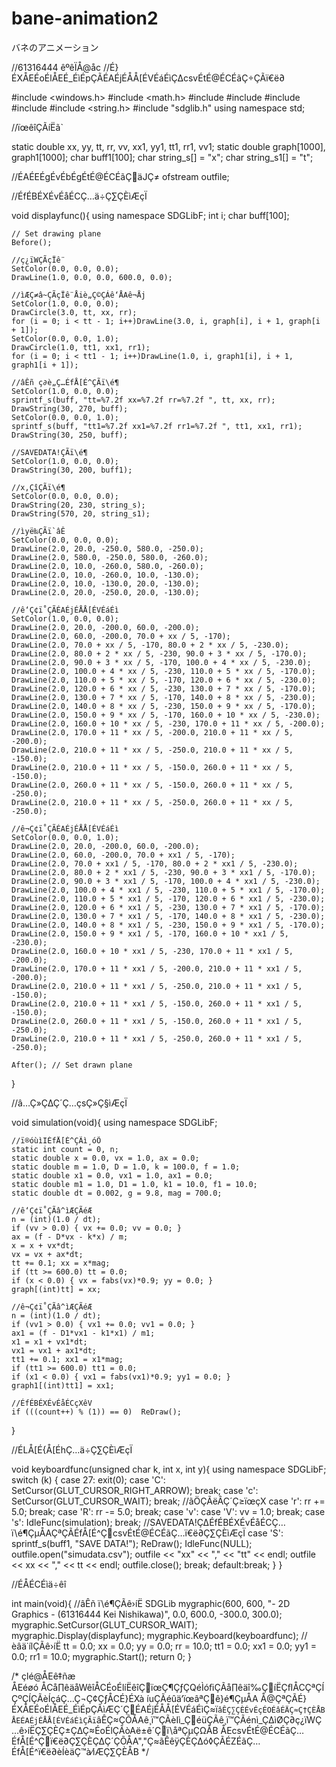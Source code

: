 # bane-animation2
バネのアニメーション

//61316444 êºêÏÅ@åc
//É}ÉXÅEÉoÉlÅEÉ_ÉìÉpÇÃÉAÉjÉÅÅ[ÉVÉáÉìÇ∆csvÉtÉ@ÉCÉãÇ÷ÇÃï€ë∂

#include <windows.h>
#include <math.h>
#include <iostream>
#include <stdexcept>
#include <fstream>
#include <string>
#include <string.h>
#include "sdglib.h"
using namespace std;

//ïœêîÇÃíËã`

static double xx, yy, tt, rr, vv, xx1, yy1, tt1, rr1, vv1;
static double graph[1000], graph1[1000];
char buff1[100];
char string_s[] = "x";
char string_s1[] = "t";

//ÉAÉEÉgÉvÉbÉgÉtÉ@ÉCÉãÇäJÇ≠
ofstream outfile;


//ÉfÉBÉXÉvÉåÉCÇ…ä÷Ç∑ÇÈìÆçÏ

void displayfunc(){
	using namespace SDGLibF;
	int i;
	char buff[100];

	// Set drawing plane
	Before();

	//ç¿ïWÇÃçÏê¨
	SetColor(0.0, 0.0, 0.0);
	DrawLine(1.0, 0.0, 0.0, 600.0, 0.0);

	//ìÆÇ≠â~ÇÃçÏê¨Åiè„Ç©ÇÁê‘ÅAê¬Åj
	SetColor(1.0, 0.0, 0.0);
	DrawCircle(3.0, tt, xx, rr);
	for (i = 0; i < tt - 1; i++)DrawLine(3.0, i, graph[i], i + 1, graph[i + 1]);
	SetColor(0.0, 0.0, 1.0);
	DrawCircle(1.0, tt1, xx1, rr1);
	for (i = 0; i < tt1 - 1; i++)DrawLine(1.0, i, graph1[i], i + 1, graph1[i + 1]);

	//âÊñ ç∂è„Ç…ÉfÅ[É^ÇÃï\é¶
	SetColor(1.0, 0.0, 0.0);
	sprintf_s(buff, "tt=%7.2f xx=%7.2f rr=%7.2f ", tt, xx, rr);
	DrawString(30, 270, buff);
	SetColor(0.0, 0.0, 1.0);
	sprintf_s(buff, "tt1=%7.2f xx1=%7.2f rr1=%7.2f ", tt1, xx1, rr1);
	DrawString(30, 250, buff);

	//SAVEDATA!ÇÃï\é¶
	SetColor(1.0, 0.0, 0.0);
	DrawString(30, 200, buff1);

	//x,ÇîÇÃï\é¶
	SetColor(0.0, 0.0, 0.0);
	DrawString(20, 230, string_s);
	DrawString(570, 20, string_s1);

	//ìyë‰ÇÃï`âÊ
	SetColor(0.0, 0.0, 0.0);
	DrawLine(2.0, 20.0, -250.0, 580.0, -250.0);
	DrawLine(2.0, 580.0, -250.0, 580.0, -260.0);
	DrawLine(2.0, 10.0, -260.0, 580.0, -260.0);
	DrawLine(2.0, 10.0, -260.0, 10.0, -130.0);
	DrawLine(2.0, 10.0, -130.0, 20.0, -130.0);
	DrawLine(2.0, 20.0, -250.0, 20.0, -130.0);

	//ê‘Ç¢ï˚ÇÃÉAÉjÉÅÅ[ÉVÉáÉì
	SetColor(1.0, 0.0, 0.0);
	DrawLine(2.0, 20.0, -200.0, 60.0, -200.0);
	DrawLine(2.0, 60.0, -200.0, 70.0 + xx / 5, -170);
	DrawLine(2.0, 70.0 + xx / 5, -170, 80.0 + 2 * xx / 5, -230.0);
	DrawLine(2.0, 80.0 + 2 * xx / 5, -230, 90.0 + 3 * xx / 5, -170.0);
	DrawLine(2.0, 90.0 + 3 * xx / 5, -170, 100.0 + 4 * xx / 5, -230.0);
	DrawLine(2.0, 100.0 + 4 * xx / 5, -230, 110.0 + 5 * xx / 5, -170.0);
	DrawLine(2.0, 110.0 + 5 * xx / 5, -170, 120.0 + 6 * xx / 5, -230.0);
	DrawLine(2.0, 120.0 + 6 * xx / 5, -230, 130.0 + 7 * xx / 5, -170.0);
	DrawLine(2.0, 130.0 + 7 * xx / 5, -170, 140.0 + 8 * xx / 5, -230.0);
	DrawLine(2.0, 140.0 + 8 * xx / 5, -230, 150.0 + 9 * xx / 5, -170.0);
	DrawLine(2.0, 150.0 + 9 * xx / 5, -170, 160.0 + 10 * xx / 5, -230.0);
	DrawLine(2.0, 160.0 + 10 * xx / 5, -230, 170.0 + 11 * xx / 5, -200.0);
	DrawLine(2.0, 170.0 + 11 * xx / 5, -200.0, 210.0 + 11 * xx / 5, -200.0);
	DrawLine(2.0, 210.0 + 11 * xx / 5, -250.0, 210.0 + 11 * xx / 5, -150.0);
	DrawLine(2.0, 210.0 + 11 * xx / 5, -150.0, 260.0 + 11 * xx / 5, -150.0);
	DrawLine(2.0, 260.0 + 11 * xx / 5, -150.0, 260.0 + 11 * xx / 5, -250.0);
	DrawLine(2.0, 210.0 + 11 * xx / 5, -250.0, 260.0 + 11 * xx / 5, -250.0);

	//ê¬Ç¢ï˚ÇÃÉAÉjÉÅÅ[ÉVÉáÉì
	SetColor(0.0, 0.0, 1.0);
	DrawLine(2.0, 20.0, -200.0, 60.0, -200.0);
	DrawLine(2.0, 60.0, -200.0, 70.0 + xx1 / 5, -170);
	DrawLine(2.0, 70.0 + xx1 / 5, -170, 80.0 + 2 * xx1 / 5, -230.0);
	DrawLine(2.0, 80.0 + 2 * xx1 / 5, -230, 90.0 + 3 * xx1 / 5, -170.0);
	DrawLine(2.0, 90.0 + 3 * xx1 / 5, -170, 100.0 + 4 * xx1 / 5, -230.0);
	DrawLine(2.0, 100.0 + 4 * xx1 / 5, -230, 110.0 + 5 * xx1 / 5, -170.0);
	DrawLine(2.0, 110.0 + 5 * xx1 / 5, -170, 120.0 + 6 * xx1 / 5, -230.0);
	DrawLine(2.0, 120.0 + 6 * xx1 / 5, -230, 130.0 + 7 * xx1 / 5, -170.0);
	DrawLine(2.0, 130.0 + 7 * xx1 / 5, -170, 140.0 + 8 * xx1 / 5, -230.0);
	DrawLine(2.0, 140.0 + 8 * xx1 / 5, -230, 150.0 + 9 * xx1 / 5, -170.0);
	DrawLine(2.0, 150.0 + 9 * xx1 / 5, -170, 160.0 + 10 * xx1 / 5, -230.0);
	DrawLine(2.0, 160.0 + 10 * xx1 / 5, -230, 170.0 + 11 * xx1 / 5, -200.0);
	DrawLine(2.0, 170.0 + 11 * xx1 / 5, -200.0, 210.0 + 11 * xx1 / 5, -200.0);
	DrawLine(2.0, 210.0 + 11 * xx1 / 5, -250.0, 210.0 + 11 * xx1 / 5, -150.0);
	DrawLine(2.0, 210.0 + 11 * xx1 / 5, -150.0, 260.0 + 11 * xx1 / 5, -150.0);
	DrawLine(2.0, 260.0 + 11 * xx1 / 5, -150.0, 260.0 + 11 * xx1 / 5, -250.0);
	DrawLine(2.0, 210.0 + 11 * xx1 / 5, -250.0, 260.0 + 11 * xx1 / 5, -250.0);

	After(); // Set drawn plane

}




//â…Ç»Ç∆Ç´Ç…çsÇ»Ç§ìÆçÏ

void simulation(void){
	using namespace SDGLibF;

	//ï®óùìIÉfÅ[É^ÇÃì¸óÕ
	static int count = 0, n;
	static double x = 0.0, vx = 1.0, ax = 0.0;
	static double m = 1.0, D = 1.0, k = 100.0, f = 1.0;
	static double x1 = 0.0, vx1 = 1.0, ax1 = 0.0;
	static double m1 = 1.0, D1 = 1.0, k1 = 10.0, f1 = 10.0;
	static double dt = 0.002, g = 9.8, mag = 700.0;

	//ê‘Ç¢ï˚ÇÃâ^ìÆÇÃéÆ
	n = (int)(1.0 / dt);
	if (vv > 0.0) { vx += 0.0; vv = 0.0; }
	ax = (f - D*vx - k*x) / m;
	x = x + vx*dt;
	vx = vx + ax*dt;
	tt += 0.1; xx = x*mag;
	if (tt >= 600.0) tt = 0.0;
	if (x < 0.0) { vx = fabs(vx)*0.9; yy = 0.0; }
	graph[(int)tt] = xx;

	//ê¬Ç¢ï˚ÇÃâ^ìÆÇÃéÆ
	n = (int)(1.0 / dt);
	if (vv1 > 0.0) { vx1 += 0.0; vv1 = 0.0; }
	ax1 = (f - D1*vx1 - k1*x1) / m1;
	x1 = x1 + vx1*dt;
	vx1 = vx1 + ax1*dt;
	tt1 += 0.1; xx1 = x1*mag;
	if (tt1 >= 600.0) tt1 = 0.0;
	if (x1 < 0.0) { vx1 = fabs(vx1)*0.9; yy1 = 0.0; }
	graph1[(int)tt1] = xx1;

	//ÉfÉBÉXÉvÉåÉCçXêV
	if (((count++) % (1)) == 0)  ReDraw();
}




//ÉLÅ[É{Å[ÉhÇ…ä÷Ç∑ÇÈìÆçÏ

void keyboardfunc(unsigned char k, int x, int y){
	using namespace SDGLibF;
	switch (k) {
	case 27:  exit(0);
	case 'C': SetCursor(GLUT_CURSOR_RIGHT_ARROW); break;
	case 'c': SetCursor(GLUT_CURSOR_WAIT); break;
		//ãÖÇÃëÂÇ´Ç≥ïœçX
	case 'r': rr += 5.0; break;
	case 'R': rr -= 5.0; break;
	case 'v':
	case 'V': vv = 1.0; break;
	case 's': IdleFunc(simulation); break;
		//SAVEDATA!Ç∆ÉfÉBÉXÉvÉåÉCÇ…ï\é¶ÇµÅAÇªÇÃÉfÅ[É^ÇcsvÉtÉ@ÉCÉãÇ…ï€ë∂Ç∑ÇÈìÆçÏ
	case 'S': sprintf_s(buff1, "SAVE DATA!"); ReDraw(); IdleFunc(NULL);
		outfile.open("simudata.csv");
		outfile << "xx" << "," << "tt" << endl;
		outfile << xx << "," << tt << endl;
		outfile.close();
		break;
	default:break;
	}
}




//ÉÅÉCÉìä÷êî

int main(void){
	//âÊñ ï\é¶ÇÃê›íË
	SDGLib mygraphic(600, 600, "- 2D Graphics - (61316444 Kei Nishikawa)", 0.0, 600.0, -300.0, 300.0);
	mygraphic.SetCursor(GLUT_CURSOR_WAIT);
	mygraphic.Display(displayfunc);
	mygraphic.Keyboard(keyboardfunc);
	//èâä˙ílÇÃê›íË
	tt = 0.0; xx = 0.0; yy = 0.0; rr = 10.0; tt1 = 0.0; xx1 = 0.0; yy1 = 0.0; rr1 = 10.0;
	mygraphic.Start();
	return 0;
}


/*
çlé@ÅEê‡ñæ
ÅEéøó ÅCå∏êäåWêîÅCÉoÉlíËêîÇïœÇ¶ÇƒÇQéÌóﬁÇÃå∏êäî‰ÇíËÇﬂÅCÇªÇÍÇºÇÍÇÃèÍçáÇ…Ç¬Ç¢ÇƒÅCÉ}ÉXà íuÇÃéûä‘ïœâªÇê}é¶ÇµÅA
Å@ÇªÇÃÉ}ÉXÅEÉoÉlÅEÉ_ÉìÉpÇÃìÆÇ´ÇÉAÉjÉÅÅ[ÉVÉáÉìÇ≈ï`âÊÇ∑ÇÈÉvÉçÉOÉâÉÄÇ≈Ç†ÇÈÅB
 ÅEÉAÉjÉÅÅ[ÉVÉáÉìÇÃï`âÊÇ≈ÇÕÅAê¸ï™ÇÃèIì_ÇéüÇÃê¸ï™ÇÃénì_Ç∆ìØÇ∂ç¿ïWÇ…ê›íËÇ∑ÇÈÇ±Ç∆Ç≈ÉoÉlÇÃòAë±ê´Çï\åªÇµÇΩÅB
 ÅEcsvÉtÉ@ÉCÉãÇ…ÉfÅ[É^Çï€ë∂Ç∑ÇÈÇ∆Ç´ÇÕÅA","Ç≈ãÊêÿÇÈÇ∆ó◊ÇÃÉZÉãÇ…ÉfÅ[É^ï€ë∂èÍèäÇ™à⁄ìÆÇ∑ÇÈÅB
 */


